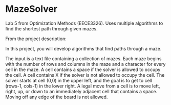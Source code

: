 # MazeSolver
Lab 5 from Optimization Methods (EECE3326).  Uses multiple algorithms to find the shortest path through given mazes.

From the project description:

In this project, you will develop algorithms that find paths through a maze.

The input is a text file containing a collection of mazes. Each maze begins with the number of rows
and columns in the maze and a character for every cell in the maze. A cell contains a space if the
solver is allowed to occupy the cell. A cell contains X if the solver is not allowed to occupy the cell.
The solver starts at cell (0,0) in the upper left, and the goal is to get to cell (rows-1, cols-1)
in the lower right. A legal move from a cell is to move left, right, up, or down to an immediately
adjacent cell that contains a space. Moving off any edge of the board is not allowed.
